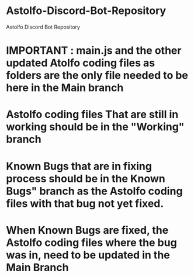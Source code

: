 # Astolfo-Discord-Bot-Repository
Astolfo Discord Bot Repository


# IMPORTANT : main.js and the other updated Atolfo coding files as folders are the only file needed to be here in the Main branch

# Astolfo coding files That are still in working should be in the "Working" branch 

# Known Bugs that are in fixing process should be in the Known Bugs" branch as the Astolfo coding files with that bug not yet fixed.

# When Known Bugs are fixed, the Astolfo coding files where the bug was in, need to be updated in the Main Branch
